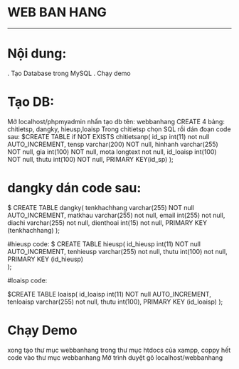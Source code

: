 # WEB BAN HANG
-----------------------------------------------------------------------------------
# Nội dung:
. Tạo Database trong MySQL
. Chạy demo
# Tạo DB:
 Mở localhost/phpmyadmin nhấn tạo db tên: webbanhang
 CREATE 4 bảng: chitietsp, dangky, hieusp,loaisp
  Trong chitietsp chọn SQL rồi dán đoạn code sau:
$CREATE TABLE if NOT EXISTS chitietsanp(
id_sp int(11) not null AUTO_INCREMENT,
    tensp varchar(200) NOT null,
    hinhanh varchar(255) NOT null,
    gia int(100) NOT null,
    mota longtext not null,
    id_loaisp int(100) NOT null,
    thutu int(100) NOT null,
    PRIMARY KEY(id_sp)
);


# dangky dán code sau:
$ CREATE TABLE dangky(
    tenkhachhang varchar(255) NOT null AUTO_INCREMENT,
    matkhau varchar(255) not null,
    email int(255) not null,
    diachi varchar(255) not null,
    dienthoai int(15) not null,
    PRIMARY KEY (tenkhachhang)
);


#hieusp code:
$ CREATE TABLE hieusp(
id_hieusp int(11) NOT null AUTO_INCREMENT,
    tenhieusp varchar(255) not null,
    thutu int(100) not null,
  PRIMARY KEY (id_hieusp)  
);


#loaisp code:

$CREATE TABLE loaisp(
id_loaisp int(11) NOT null AUTO_INCREMENT,
    tenloaisp varchar(255) not null,
    thutu int(100),
    PRIMARY KEY (id_loaisp)
);
# Chạy Demo
xong tạo thư mục webbanhang trong thư mục htdocs của xampp, coppy hết code vào thư mục webbanhang
Mở trình duyệt gõ localhost/webbanhang
